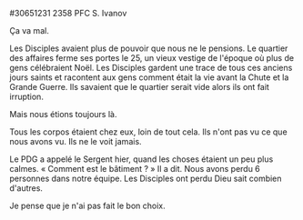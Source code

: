 #30651231 2358 PFC S. Ivanov  

Ça va mal.
  
Les Disciples avaient plus de pouvoir que nous ne le pensions. Le quartier des affaires ferme ses portes le 25, un vieux vestige de l'époque où plus de gens célébraient Noël. Les Disciples gardent une trace de tous ces anciens jours saints et racontent aux gens comment était la vie avant la Chute et la Grande Guerre. Ils savaient que le quartier serait vide alors ils ont fait irruption.
  
Mais nous étions toujours là.
  
Tous les corpos étaient chez eux, loin de tout cela. Ils n'ont pas vu ce que nous avons vu. Ils ne le voit jamais.
  
Le PDG a appelé le Sergent hier, quand les choses étaient un peu plus calmes. « Comment est le bâtiment ? » Il a dit. Nous avons perdu 6 personnes dans notre équipe. Les Disciples ont perdu Dieu sait combien d'autres.
  
Je pense que je n'ai pas fait le bon choix.
